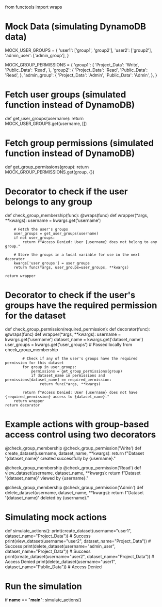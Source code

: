 from functools import wraps

# Mock Data (simulating DynamoDB data)
MOCK_USER_GROUPS = {
    'user1': ['group1', 'group2'],
    'user2': ['group2'],
    'admin_user': ['admin_group'],
}

MOCK_GROUP_PERMISSIONS = {
    'group1': {
        'Project_Data': 'Write',
        'Public_Data': 'Read',
    },
    'group2': {
        'Project_Data': 'Read',
        'Public_Data': 'Read',
    },
    'admin_group': {
        'Project_Data': 'Admin',
        'Public_Data': 'Admin',
    },
}

# Fetch user groups (simulated function instead of DynamoDB)
def get_user_groups(username):
    return MOCK_USER_GROUPS.get(username, [])

# Fetch group permissions (simulated function instead of DynamoDB)
def get_group_permissions(group):
    return MOCK_GROUP_PERMISSIONS.get(group, {})

# Decorator to check if the user belongs to any group
def check_group_membership(func):
    @wraps(func)
    def wrapper(*args, **kwargs):
        username = kwargs.get('username')

        # Fetch the user's groups
        user_groups = get_user_groups(username)
        if not user_groups:
            return f"Access Denied: User {username} does not belong to any group."
        
        # Store the groups in a local variable for use in the next decorator
        kwargs['user_groups'] = user_groups
        return func(*args, user_groups=user_groups, **kwargs)
    
    return wrapper

# Decorator to check if the user's groups have the required permission for the dataset
def check_group_permission(required_permission):
    def decorator(func):
        @wraps(func)
        def wrapper(*args, **kwargs):
            username = kwargs.get('username')
            dataset_name = kwargs.get('dataset_name')
            user_groups = kwargs.get('user_groups')  # Passed locally from check_group_membership

            # Check if any of the user's groups have the required permission for this dataset
            for group in user_groups:
                permissions = get_group_permissions(group)
                if dataset_name in permissions and permissions[dataset_name] == required_permission:
                    return func(*args, **kwargs)

            return f"Access Denied: User {username} does not have {required_permission} access to {dataset_name}."
        return wrapper
    return decorator

# Example actions with group-based access control using two decorators

@check_group_membership
@check_group_permission('Write')
def create_dataset(username, dataset_name, **kwargs):
    return f"Dataset '{dataset_name}' created successfully by {username}."

@check_group_membership
@check_group_permission('Read')
def view_dataset(username, dataset_name, **kwargs):
    return f"Dataset '{dataset_name}' viewed by {username}."

@check_group_membership
@check_group_permission('Admin')
def delete_dataset(username, dataset_name, **kwargs):
    return f"Dataset '{dataset_name}' deleted by {username}."

# Simulating mock actions
def simulate_actions():
    print(create_dataset(username="user1", dataset_name="Project_Data"))  # Success
    print(view_dataset(username="user2", dataset_name="Project_Data"))  # Success
    print(delete_dataset(username="admin_user", dataset_name="Project_Data"))  # Success
    print(create_dataset(username="user2", dataset_name="Project_Data"))  # Access Denied
    print(delete_dataset(username="user1", dataset_name="Public_Data"))  # Access Denied

# Run the simulation
if __name__ == "__main__":
    simulate_actions()
